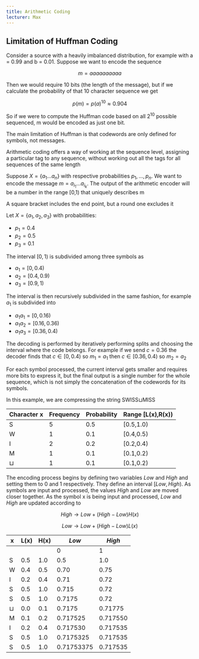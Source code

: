 ```yaml
---
title: Arithmetic Coding
lecturer: Max
---
```


## Limitation of Huffman Coding

Consider a source with a heavily imbalanced distribution, for example with a = 0.99 and b = 0.01. Suppose we want to encode the sequence

$$
m = aaaaaaaaaa
$$

Then we would require 10 bits (the length of the message), but if we calculate the probability of that 10 character sequence we get

$$
p(m)=p(a)^{10}\approx 0.904
$$

So if we were to compute the Huffman code based on all $2^10$ possible sequenced, m would be encoded as just one bit.

The main limitation of Huffman is that codewords are only defined for symbols, not messages.

Arithmetic coding offers a way of working at the sequence level, assigning a particular tag to any sequence, without working out all the tags for all sequences of the same length

Suppose $X=\{a_1...a_n\}$ with respective probabilities $p_1,...,p_n$. We want to encode the message $m=a_{i_1}...a_{i_k}$. The output of the arithmetic encoder will be a number in the range [0,1) that uniquely describes m

<Important>

A square bracket includes the end point, but a round one excludes it

</Important>

<Example>

Let $X=\{a_1,a_2,a_3\}$ with probabilities:

-   $p_1=0.4$
-   $p_2=0.5$
-   $p_3=0.1$

The interval $[0,1)$ is subdivided among three symbols as

-   $a_1 = [0,0.4)$
-   $a_2 = [0.4,0.9)$
-   $a_3 = [0.9,1)$

The interval is then recursively subdivided in the same fashion, for example $a_1$ is subdivided into

-   $a_1a_1=[0,0.16)$
-   $a_1a_2=[0.16,0.36)$
-   $a_1a_3=[0.36,0.4)$

The decoding is performed by iteratively performing splits and choosing the interval where the code belongs. For example if we send $c=0.36$ the decoder finds that $c\in[0,0.4)$ so $m_1=a_1$ then $c\in[0.36,0.4)$ so $m_2=a_2$

</Example>

For each symbol processed, the current interval gets smaller and requires more bits to express it, but the final output is a single number for the whole sequence, which is not simply the concatenation of the codewords for its symbols.

<Example>

In this example, we are compressing the string SWISS$\sqcup$MISS

| Character x | Frequency | Probability | Range [L(x),R(x)) |
| ----------- | --------- | ----------- | ----------------- |
| S           | 5         | 0.5         | [0.5,1.0)         |
| W           | 1         | 0.1         | [0.4,0.5)         |
| I           | 2         | 0.2         | [0.2,0.4)         |
| M           | 1         | 0.1         | [0.1,0.2)         |
| $\sqcup$    | 1         | 0.1         | [0.1,0.2)         |

The encoding process begins by defining two variables _Low_ and _High_ and setting them to 0 and 1 respectively. They define an interval $[Low, High)$. As symbols are input and processed, the values _High_ and _Low_ are moved closer together. As the symbol x is being input and processed, _Low_ and _High_ are updated according to

$$
High \rightarrow Low + (High - Low)H(x)
$$

$$
Low \rightarrow Low + (High - Low)L(x)
$$

| x        | L(x) | H(x) | _Low_      | _High_   |
| -------- | ---- | ---- | ---------- | -------- |
|          |      |      | 0          | 1        |
| S        | 0.5  | 1.0  | 0.5        | 1.0      |
| W        | 0.4  | 0.5  | 0.70       | 0.75     |
| I        | 0.2  | 0.4  | 0.71       | 0.72     |
| S        | 0.5  | 1.0  | 0.715      | 0.72     |
| S        | 0.5  | 1.0  | 0.7175     | 0.72     |
| $\sqcup$ | 0.0  | 0.1  | 0.7175     | 0.71775  |
| M        | 0.1  | 0.2  | 0.717525   | 0.717550 |
| I        | 0.2  | 0.4  | 0.717530   | 0.717535 |
| S        | 0.5  | 1.0  | 0.7175325  | 0.717535 |
| S        | 0.5  | 1.0  | 0.71753375 | 0.717535 |

</Example>
